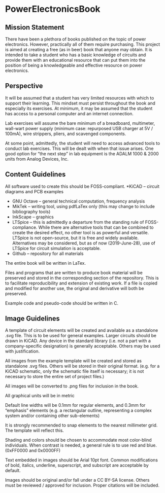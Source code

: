 # PowerElectronicsBook

## Mission Statement

There have been a plethora of books published on the topic of power electronics. However, practically all of them require purchasing. This project is aimed at creating a free (as in beer) book that anyone may obtain. It is intended to take a student who has a basic knowledge of circuits and provide them with an educational resource that can put them into the position of being a knowledgeable and effective resource on power electronics.

## Perspective

It will be assumed that a student has very limited resources with which to support their learning. This mindset must persist throughout the book and especially its exercises. At minimum, it may be assumed that the student has access to a personal computer and an internet connection.

Lab exercises will assume the bare minimum of a breadboard, multimeter, wall-wart power supply (minimum case: repurposed USB charger at 5V / 100mA), wire strippers, pliers, and scavenged components.

At some point, admittedly, the student will need to access advanced tools to conduct lab exercises. This will be dealt with when that issue arises. One good option for “the next step” in lab equipment is the ADALM 1000 & 2000 units from Analog Devices, Inc.

## Content Guidelines

All software used to create this should be FOSS-compliant.
*KiCAD – circuit diagrams and PCB examples
* GNU Octave – general technical computation, frequency analysis
* MikTek – writing tool, using pdfLaTex only (this may change to include bibliography tools)
* InkScape – graphics
* LTSpice – this is admittedly a departure from the standing rule of FOSS-compliance. While there are alternative tools that can be combined to create the desired effect, no other tool is as powerful and versatile. LTSpice is not open-source, but it is free and widely available. Alternatives may be considered, but as of now (2019-June-28), use of LTSpice for circuit simulation is acceptable.
* Github – repository for all materials

The entire book will be written in LaTex.

Files and programs that are written to produce book material will be preserved and stored in the corresponding section of the repository. This is to facilitate reproducibility and extension of existing work. If a file is copied and modified for another use, the original and derivative will both be preserved.

Example code and pseudo-code should be written in C.

## Image Guidelines

A template of circuit elements will be created and available as a standalone .svg file. This is to be used for general examples. Larger circuits should be drawn in KiCAD. Any device in the standard library (i.e. not a part with a company-specific designation) is generally acceptable. Others may be used with justification.

All images from the example template will be created and stored as standalone .svg files. Others will be stored in their original format. (e.g. for a KiCAD schematic, only the schematic file itself is necessary; it is not necessary to store the entire set of project files.)

All images will be converted to .png files for inclusion in the book.

All graphical units will be in metric

Default line widths will be 0.1mm for regular elements, and 0.3mm for “emphasis” elements (e.g. a rectangular outline, representing a complex system and/or containing other sub-elements)

It is strongly recommended to snap elements to the nearest millimeter grid. The template will reflect this.

Shading and colors should be chosen to accommodate most color-blind individuals. When contrast is needed, a general rule is to use red and blue. (0xFF0000 and 0x0000FF)

Text embedded in images should be Arial 10pt font. Common modifications of bold, italics, underline, superscript, and subscript are acceptable by default.

Images should be original and/or fall under a CC BY-SA license. Others must be reviewed / approved for inclusion. Proper citations will be included.
